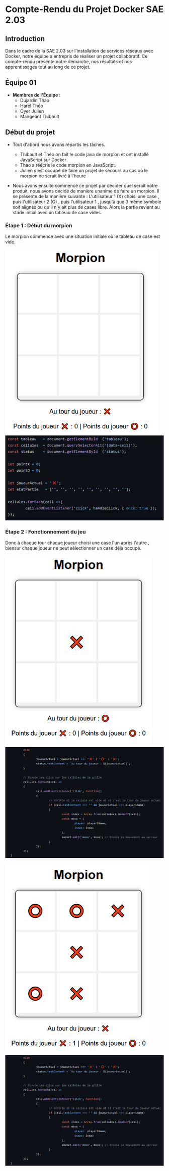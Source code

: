 # Compte-Rendu du Projet Docker SAE 2.03

## Introduction

Dans le cadre de la SAE 2.03 sur l'installation de services réseaux avec Docker, notre équipe a entrepris de réaliser un projet collaboratif. Ce compte-rendu présente notre démarche, nos résultats et nos apprentissages tout au long de ce projet.

## Équipe 01

- **Membres de l'Équipe :**
  - Dujardin Thao
  - Harel Théo
  - Oyer Julien
  - Mangeant Thibault

## Début du projet 

- Tout d'abord nous avons répartis les tâches.
  - Thibault et Théo on fait le code java de morpion et ont installé JavaScript sur Docker
  - Thao a réécris le code morpion en JavaScript.
  - Julien s'est occupé de faire un projet de secours au cas où le morpion ne serait livré à l'heure

- Nous avons ensuite commencé ce projet par décider quel serait notre produit, nous avons décidé de manière unanime de faire un morpion.
Il se présente de la manière suivante :
  L'utilisateur 1 (X) choisi une case , puis l'utilisateur 2 (O) , puis l'utilisateur 1 ,  jusqu'à que 3 même symbole soit alignés ou qu'il n'y ait plus de cases libre.
  Alors la partie revient au stade initial avec un tableau de case vides.


### Étape 1 : Début du morpion 

Le morpion commence avec une situation initiale où le tableau de case est vide. 

![début](./images/Deb.png) ![débutCode](./images/DebCode.png)

### Étape 2 : Fonctionnement du jeu

Donc à chaque tour chaque joueur choisi une case l'un après l'autre , biensur chaque joueur ne peut sélectionner un case déjà occupé.

![jeu1](./images/Jeu1.png) ![jeuCode](./images/JeuCode.png)

![jeu2](./images/Jeu2.png) ![jeuCode](./images/JeuCode.png)

